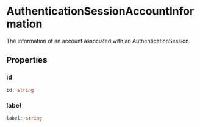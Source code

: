# AuthenticationSessionAccountInformation

The information of an account associated with an AuthenticationSession.

## Properties

### id

```typescript
id: string
```

### label

```typescript
label: string
```

